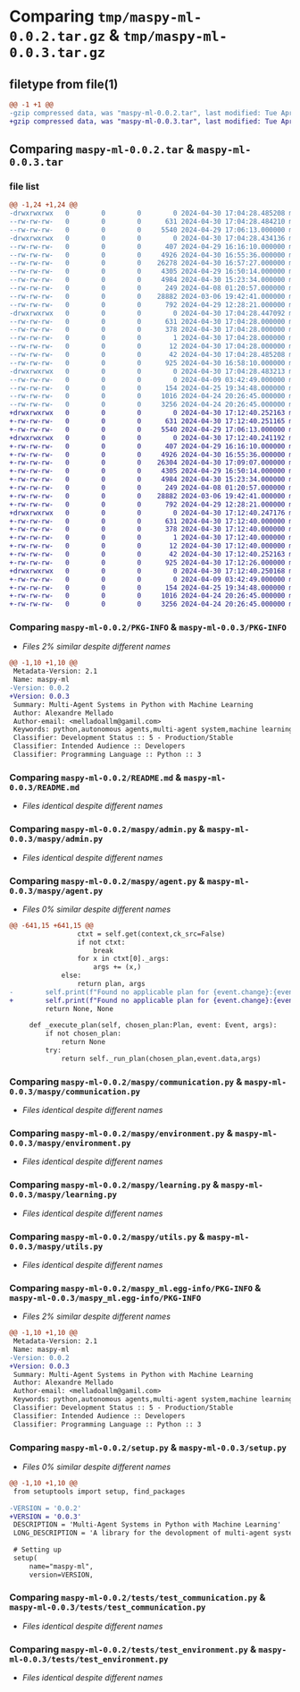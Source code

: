# Comparing `tmp/maspy-ml-0.0.2.tar.gz` & `tmp/maspy-ml-0.0.3.tar.gz`

## filetype from file(1)

```diff
@@ -1 +1 @@
-gzip compressed data, was "maspy-ml-0.0.2.tar", last modified: Tue Apr 30 17:04:28 2024, max compression
+gzip compressed data, was "maspy-ml-0.0.3.tar", last modified: Tue Apr 30 17:12:40 2024, max compression
```

## Comparing `maspy-ml-0.0.2.tar` & `maspy-ml-0.0.3.tar`

### file list

```diff
@@ -1,24 +1,24 @@
-drwxrwxrwx   0        0        0        0 2024-04-30 17:04:28.485208 maspy-ml-0.0.2/
--rw-rw-rw-   0        0        0      631 2024-04-30 17:04:28.484210 maspy-ml-0.0.2/PKG-INFO
--rw-rw-rw-   0        0        0     5540 2024-04-29 17:06:13.000000 maspy-ml-0.0.2/README.md
-drwxrwxrwx   0        0        0        0 2024-04-30 17:04:28.434136 maspy-ml-0.0.2/maspy/
--rw-rw-rw-   0        0        0      407 2024-04-29 16:16:10.000000 maspy-ml-0.0.2/maspy/__init__.py
--rw-rw-rw-   0        0        0     4926 2024-04-30 16:55:36.000000 maspy-ml-0.0.2/maspy/admin.py
--rw-rw-rw-   0        0        0    26278 2024-04-30 16:57:27.000000 maspy-ml-0.0.2/maspy/agent.py
--rw-rw-rw-   0        0        0     4305 2024-04-29 16:50:14.000000 maspy-ml-0.0.2/maspy/communication.py
--rw-rw-rw-   0        0        0     4984 2024-04-30 15:23:34.000000 maspy-ml-0.0.2/maspy/environment.py
--rw-rw-rw-   0        0        0      249 2024-04-08 01:20:57.000000 maspy-ml-0.0.2/maspy/error.py
--rw-rw-rw-   0        0        0    28882 2024-03-06 19:42:41.000000 maspy-ml-0.0.2/maspy/learning.py
--rw-rw-rw-   0        0        0      792 2024-04-29 12:28:21.000000 maspy-ml-0.0.2/maspy/utils.py
-drwxrwxrwx   0        0        0        0 2024-04-30 17:04:28.447092 maspy-ml-0.0.2/maspy_ml.egg-info/
--rw-rw-rw-   0        0        0      631 2024-04-30 17:04:28.000000 maspy-ml-0.0.2/maspy_ml.egg-info/PKG-INFO
--rw-rw-rw-   0        0        0      378 2024-04-30 17:04:28.000000 maspy-ml-0.0.2/maspy_ml.egg-info/SOURCES.txt
--rw-rw-rw-   0        0        0        1 2024-04-30 17:04:28.000000 maspy-ml-0.0.2/maspy_ml.egg-info/dependency_links.txt
--rw-rw-rw-   0        0        0       12 2024-04-30 17:04:28.000000 maspy-ml-0.0.2/maspy_ml.egg-info/top_level.txt
--rw-rw-rw-   0        0        0       42 2024-04-30 17:04:28.485208 maspy-ml-0.0.2/setup.cfg
--rw-rw-rw-   0        0        0      925 2024-04-30 16:58:10.000000 maspy-ml-0.0.2/setup.py
-drwxrwxrwx   0        0        0        0 2024-04-30 17:04:28.483213 maspy-ml-0.0.2/tests/
--rw-rw-rw-   0        0        0        0 2024-04-09 03:42:49.000000 maspy-ml-0.0.2/tests/__init__.py
--rw-rw-rw-   0        0        0      154 2024-04-25 19:34:48.000000 maspy-ml-0.0.2/tests/test_agent.py
--rw-rw-rw-   0        0        0     1016 2024-04-24 20:26:45.000000 maspy-ml-0.0.2/tests/test_communication.py
--rw-rw-rw-   0        0        0     3256 2024-04-24 20:26:45.000000 maspy-ml-0.0.2/tests/test_environment.py
+drwxrwxrwx   0        0        0        0 2024-04-30 17:12:40.252163 maspy-ml-0.0.3/
+-rw-rw-rw-   0        0        0      631 2024-04-30 17:12:40.251165 maspy-ml-0.0.3/PKG-INFO
+-rw-rw-rw-   0        0        0     5540 2024-04-29 17:06:13.000000 maspy-ml-0.0.3/README.md
+drwxrwxrwx   0        0        0        0 2024-04-30 17:12:40.241192 maspy-ml-0.0.3/maspy/
+-rw-rw-rw-   0        0        0      407 2024-04-29 16:16:10.000000 maspy-ml-0.0.3/maspy/__init__.py
+-rw-rw-rw-   0        0        0     4926 2024-04-30 16:55:36.000000 maspy-ml-0.0.3/maspy/admin.py
+-rw-rw-rw-   0        0        0    26304 2024-04-30 17:09:07.000000 maspy-ml-0.0.3/maspy/agent.py
+-rw-rw-rw-   0        0        0     4305 2024-04-29 16:50:14.000000 maspy-ml-0.0.3/maspy/communication.py
+-rw-rw-rw-   0        0        0     4984 2024-04-30 15:23:34.000000 maspy-ml-0.0.3/maspy/environment.py
+-rw-rw-rw-   0        0        0      249 2024-04-08 01:20:57.000000 maspy-ml-0.0.3/maspy/error.py
+-rw-rw-rw-   0        0        0    28882 2024-03-06 19:42:41.000000 maspy-ml-0.0.3/maspy/learning.py
+-rw-rw-rw-   0        0        0      792 2024-04-29 12:28:21.000000 maspy-ml-0.0.3/maspy/utils.py
+drwxrwxrwx   0        0        0        0 2024-04-30 17:12:40.247176 maspy-ml-0.0.3/maspy_ml.egg-info/
+-rw-rw-rw-   0        0        0      631 2024-04-30 17:12:40.000000 maspy-ml-0.0.3/maspy_ml.egg-info/PKG-INFO
+-rw-rw-rw-   0        0        0      378 2024-04-30 17:12:40.000000 maspy-ml-0.0.3/maspy_ml.egg-info/SOURCES.txt
+-rw-rw-rw-   0        0        0        1 2024-04-30 17:12:40.000000 maspy-ml-0.0.3/maspy_ml.egg-info/dependency_links.txt
+-rw-rw-rw-   0        0        0       12 2024-04-30 17:12:40.000000 maspy-ml-0.0.3/maspy_ml.egg-info/top_level.txt
+-rw-rw-rw-   0        0        0       42 2024-04-30 17:12:40.252163 maspy-ml-0.0.3/setup.cfg
+-rw-rw-rw-   0        0        0      925 2024-04-30 17:12:26.000000 maspy-ml-0.0.3/setup.py
+drwxrwxrwx   0        0        0        0 2024-04-30 17:12:40.250168 maspy-ml-0.0.3/tests/
+-rw-rw-rw-   0        0        0        0 2024-04-09 03:42:49.000000 maspy-ml-0.0.3/tests/__init__.py
+-rw-rw-rw-   0        0        0      154 2024-04-25 19:34:48.000000 maspy-ml-0.0.3/tests/test_agent.py
+-rw-rw-rw-   0        0        0     1016 2024-04-24 20:26:45.000000 maspy-ml-0.0.3/tests/test_communication.py
+-rw-rw-rw-   0        0        0     3256 2024-04-24 20:26:45.000000 maspy-ml-0.0.3/tests/test_environment.py
```

### Comparing `maspy-ml-0.0.2/PKG-INFO` & `maspy-ml-0.0.3/PKG-INFO`

 * *Files 2% similar despite different names*

```diff
@@ -1,10 +1,10 @@
 Metadata-Version: 2.1
 Name: maspy-ml
-Version: 0.0.2
+Version: 0.0.3
 Summary: Multi-Agent Systems in Python with Machine Learning
 Author: Alexandre Mellado
 Author-email: <melladoallm@gamil.com>
 Keywords: python,autonomous agents,multi-agent system,machine learning
 Classifier: Development Status :: 5 - Production/Stable
 Classifier: Intended Audience :: Developers
 Classifier: Programming Language :: Python :: 3
```

### Comparing `maspy-ml-0.0.2/README.md` & `maspy-ml-0.0.3/README.md`

 * *Files identical despite different names*

### Comparing `maspy-ml-0.0.2/maspy/admin.py` & `maspy-ml-0.0.3/maspy/admin.py`

 * *Files identical despite different names*

### Comparing `maspy-ml-0.0.2/maspy/agent.py` & `maspy-ml-0.0.3/maspy/agent.py`

 * *Files 0% similar despite different names*

```diff
@@ -641,15 +641,15 @@
                 ctxt = self.get(context,ck_src=False)
                 if not ctxt:
                     break
                 for x in ctxt[0]._args:
                     args += (x,)
             else:    
                 return plan, args
-        self.print(f"Found no applicable plan for {event.change}:{event.data}")
+        self.print(f"Found no applicable plan for {event.change}:{event.data}") if self.full_log else ...
         return None, None
     
     def _execute_plan(self, chosen_plan:Plan, event: Event, args):
         if not chosen_plan:
             return None
         try:
             return self._run_plan(chosen_plan,event.data,args)
```

### Comparing `maspy-ml-0.0.2/maspy/communication.py` & `maspy-ml-0.0.3/maspy/communication.py`

 * *Files identical despite different names*

### Comparing `maspy-ml-0.0.2/maspy/environment.py` & `maspy-ml-0.0.3/maspy/environment.py`

 * *Files identical despite different names*

### Comparing `maspy-ml-0.0.2/maspy/learning.py` & `maspy-ml-0.0.3/maspy/learning.py`

 * *Files identical despite different names*

### Comparing `maspy-ml-0.0.2/maspy/utils.py` & `maspy-ml-0.0.3/maspy/utils.py`

 * *Files identical despite different names*

### Comparing `maspy-ml-0.0.2/maspy_ml.egg-info/PKG-INFO` & `maspy-ml-0.0.3/maspy_ml.egg-info/PKG-INFO`

 * *Files 2% similar despite different names*

```diff
@@ -1,10 +1,10 @@
 Metadata-Version: 2.1
 Name: maspy-ml
-Version: 0.0.2
+Version: 0.0.3
 Summary: Multi-Agent Systems in Python with Machine Learning
 Author: Alexandre Mellado
 Author-email: <melladoallm@gamil.com>
 Keywords: python,autonomous agents,multi-agent system,machine learning
 Classifier: Development Status :: 5 - Production/Stable
 Classifier: Intended Audience :: Developers
 Classifier: Programming Language :: Python :: 3
```

### Comparing `maspy-ml-0.0.2/setup.py` & `maspy-ml-0.0.3/setup.py`

 * *Files 0% similar despite different names*

```diff
@@ -1,10 +1,10 @@
 from setuptools import setup, find_packages
 
-VERSION = '0.0.2'
+VERSION = '0.0.3'
 DESCRIPTION = 'Multi-Agent Systems in Python with Machine Learning'
 LONG_DESCRIPTION = 'A library for the devolopment of multi-agent systems with components of machine learning'
 
 # Setting up
 setup(
     name="maspy-ml",
     version=VERSION,
```

### Comparing `maspy-ml-0.0.2/tests/test_communication.py` & `maspy-ml-0.0.3/tests/test_communication.py`

 * *Files identical despite different names*

### Comparing `maspy-ml-0.0.2/tests/test_environment.py` & `maspy-ml-0.0.3/tests/test_environment.py`

 * *Files identical despite different names*

